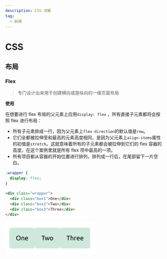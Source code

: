 ```yaml
---
description: CSS 详解
tag: 
  - 前端
---
```


# CSS

## 布局

### Flex

> 专门设计出来用于创建横向或是纵向的一维页面布局

**使用**

在想要进行 flex 布局的父元素上应用`display: flex` ，所有直接子元素都将会按照 flex 进行布局：

* 所有子元素排成一行，因为父元素上`flex-direction`的默认值是`row`。
* 它们全都被拉伸至和最高的元素高度相同，是因为父元素上`align-items`属性的初值是`stretch`。这就意味着所有的子元素都会被拉伸到它们的 flex 容器的高度，在这个案例里就是所有 flex 项中最高的一项。
* 所有项目都从容器的开始位置进行排列，排列成一行后，在尾部留下一片空白。

```css
.wrapper {
  display: flex;
}
```

```html
<div class="wrapper">
  <div class="box1">One</div>
  <div class="box2">Two</div>
  <div class="box3">Three</div>
</div>
```

![image-20230108173751656](./assets/image-20230108173751656.png)
